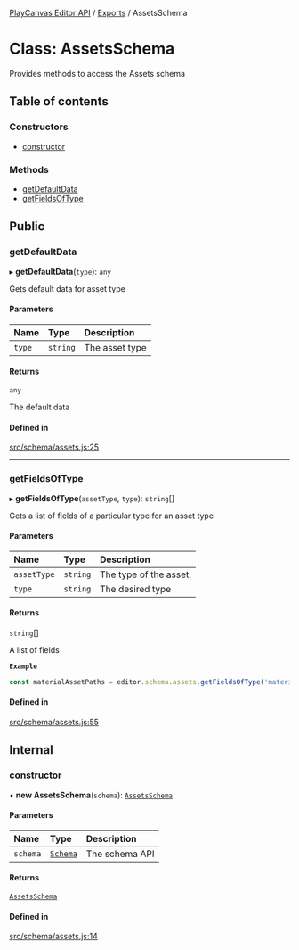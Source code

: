[PlayCanvas Editor API](../README.md) / [Exports](../modules.md) / AssetsSchema

# Class: AssetsSchema

Provides methods to access the Assets schema

## Table of contents

### Constructors

- [constructor](AssetsSchema.md#constructor)

### Methods

- [getDefaultData](AssetsSchema.md#getdefaultdata)
- [getFieldsOfType](AssetsSchema.md#getfieldsoftype)

## Public

### getDefaultData

▸ **getDefaultData**(`type`): `any`

Gets default data for asset type

#### Parameters

| Name | Type | Description |
| :------ | :------ | :------ |
| `type` | `string` | The asset type |

#### Returns

`any`

The default data

#### Defined in

[src/schema/assets.js:25](https://github.com/playcanvas/editor-api/blob/2f0bc85/src/schema/assets.js#L25)

___

### getFieldsOfType

▸ **getFieldsOfType**(`assetType`, `type`): `string`[]

Gets a list of fields of a particular type for an asset type

#### Parameters

| Name | Type | Description |
| :------ | :------ | :------ |
| `assetType` | `string` | The type of the asset. |
| `type` | `string` | The desired type |

#### Returns

`string`[]

A list of fields

**`Example`**

```javascript
const materialAssetPaths = editor.schema.assets.getFieldsOfType('material', 'asset');
```

#### Defined in

[src/schema/assets.js:55](https://github.com/playcanvas/editor-api/blob/2f0bc85/src/schema/assets.js#L55)

## Internal

### constructor

• **new AssetsSchema**(`schema`): [`AssetsSchema`](AssetsSchema.md)

#### Parameters

| Name | Type | Description |
| :------ | :------ | :------ |
| `schema` | [`Schema`](Schema.md) | The schema API |

#### Returns

[`AssetsSchema`](AssetsSchema.md)

#### Defined in

[src/schema/assets.js:14](https://github.com/playcanvas/editor-api/blob/2f0bc85/src/schema/assets.js#L14)
